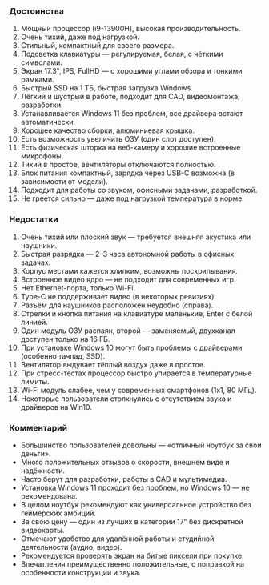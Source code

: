 ### Достоинства

1. Мощный процессор (i9-13900H), высокая производительность.
2. Очень тихий, даже под нагрузкой.
3. Стильный, компактный для своего размера.
4. Подсветка клавиатуры — регулируемая, белая, с чёткими символами.
5. Экран 17.3", IPS, FullHD — с хорошими углами обзора и тонкими рамками.
6. Быстрый SSD на 1 ТБ, быстрая загрузка Windows.
7. Лёгкий и шустрый в работе, подходит для CAD, видеомонтажа, разработки.
8. Устанавливается Windows 11 без проблем, все драйвера встают автоматически.
9. Хорошее качество сборки, алюминиевая крышка.
10. Есть возможность увеличить ОЗУ (один слот доступен).
11. Есть физическая шторка на веб-камеру и хорошие встроенные микрофоны.
12. Тихий в простое, вентиляторы отключаются полностью.
13. Блок питания компактный, зарядка через USB-C возможна (в зависимости от модели).
14. Подходит для работы со звуком, офисными задачами, разработкой.
15. Не греется сильно — даже под нагрузкой температура в норме.

### Недостатки

1. Очень тихий или плоский звук — требуется внешняя акустика или наушники.
2. Быстрая разрядка — 2–3 часа автономной работы в офисных задачах.
3. Корпус местами кажется хлипким, возможны поскрипывания.
4. Встроенное видео ядро — не подходит для современных игр.
5. Нет Ethernet-порта, только Wi-Fi.
6. Type-C не поддерживает видео (в некоторых ревизиях).
7. Разъём для наушников расположен неудобно (справа).
8. Стрелки и кнопка питания на клавиатуре маленькие, Enter с белой линией.
9. Один модуль ОЗУ распаян, второй — заменяемый, двухканал доступен только на 16 ГБ.
10. При установке Windows 10 могут быть проблемы с драйверами (особенно тачпад, SSD).
11. Вентилятор выдувает тёплый воздух даже в простое.
12. При стресс-тестах процессор быстро упирается в температурные лимиты.
13. Wi-Fi модуль слабее, чем у современных смартфонов (1x1, 80 МГц).
14. Некоторые пользователи столкнулись с отсутствием звука и драйверов на Win10.

### Комментарий

* Большинство пользователей довольны — «отличный ноутбук за свои деньги».
* Много положительных отзывов о скорости, внешнем виде и надёжности.
* Часто берут для разработки, работы в CAD и мультимедиа.
* Установка Windows 11 проходит без проблем, но Windows 10 — не рекомендована.
* В целом ноутбук рекомендуют как универсальное устройство без геймерских амбиций.
* За свою цену — один из лучших в категории 17" без дискретной видеокарты.
* Отмечают удобство для удалённой работы и студийной деятельности (аудио, видео).
* Рекомендуется проверять экран на битые пиксели при покупке.
* Впечатления преимущественно положительные, с поправкой на особенности конструкции и звука.


